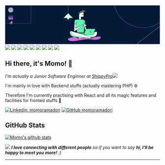 ![momoramadori's banner](https://github.com/momoramadori/momoramadori/blob/master/images/1.png)
![](https://img.shields.io/badge/editor-VS%20Code-informational?style=flat&logo=Visual-Studio-Code&logoColor=white&color=02d280)
![](https://img.shields.io/badge/code-PHP-informational?style=flat&logo=PHP&logoColor=white&color=02d280)
![](https://img.shields.io/badge/DB-MySQL-informational?style=flat&logo=MySQL&logoColor=white&color=02d280)
![](https://img.shields.io/badge/code-JavaScript-informational?style=flat&logo=JavaScript&logoColor=white&color=02d280)
![](https://img.shields.io/badge/code-React-informational?style=flat&logo=React&logoColor=white&color=02d280)
![](https://img.shields.io/badge/library-jQuery-informational?style=flat&logo=jQuery&logoColor=white&color=02d280)
![](https://img.shields.io/badge/code-SASS-informational?style=flat&logo=Sass&logoColor=white&color=02d280)
![](https://img.shields.io/badge/framework-Bootstrap-informational?style=flat&logo=Bootstrap&logoColor=white&color=02d280)
![](https://img.shields.io/badge/framework-Laravel-informational?style=flat&logo=Laravel&logoColor=white&color=02d280)

## Hi there, it's Momo! 👋

<p><em>I'm actually a Junior Software Enginner at <a href="https://www.shippypro.com/">ShippyPro</a><img src="https://media.giphy.com/media/8crK6V3SrdR97sQC1i/giphy.gif" width="30">
</em></p>

I'm mainly in love with Backend stuffs (actually mastering PHP) ⚙️

Therefore I'm currently practising with React and all its magic features and  facilities for fronted stuffs 🚀  

[![Linkedin: momoramadori](https://img.shields.io/badge/momoramadori-blue?style=flat-square&logo=Linkedin&logoColor=white&link=https://www.linkedin.com/in/momoramadori/)](https://www.linkedin.com/in/momoramadori/)
[![GitHub momoramadori](https://img.shields.io/github/followers/momoramadori?label=follow&style=social)](https://github.com/momoramadori)

## GitHub Stats

[![Momo's github stats](https://github-readme-stats.vercel.app/api?username=momoramadori&show_icons=true&theme=nightowl)](https://github.com/momoramadori/github-readme-stats)

<img src="https://media.giphy.com/media/LnQjpWaON8nhr21vNW/giphy.gif" width="60"> <em><b>I love connecting with different people</b> so if you want to say <b>hi, I'll be happy to meet you more!</b> :)</em>

---


